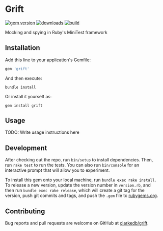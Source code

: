 # Grift

[![gem version](https://badge.fury.io/rb/grift.svg)](https://rubygems.org/gems/grift)
[![downloads](https://ruby-gem-downloads-badge.herokuapp.com/grift)](https://rubygems.org/gems/grift)
[![build](https://github.com/clarkedb/grift/actions/workflows/ci.yml/badge.svg)](https://github.com/clarkedb/grift/actions?query=workflow%3ACI)

Mocking and spying in Ruby's MiniTest framework

## Installation

Add this line to your application's Gemfile:

```ruby
gem 'grift'
```

And then execute:

```shell
bundle install
```

Or install it yourself as:

```shell
gem install grift
```

## Usage

TODO: Write usage instructions here

## Development

After checking out the repo, run `bin/setup` to install dependencies. Then, run `rake test` to run the tests. You can also run `bin/console` for an interactive prompt that will allow you to experiment.

To install this gem onto your local machine, run `bundle exec rake install`. To release a new version, update the version number in `version.rb`, and then run `bundle exec rake release`, which will create a git tag for the version, push git commits and tags, and push the `.gem` file to [rubygems.org](https://rubygems.org).

## Contributing

Bug reports and pull requests are welcome on GitHub at [clarkedb/grift](https://github.com/clarkedb/grift).
